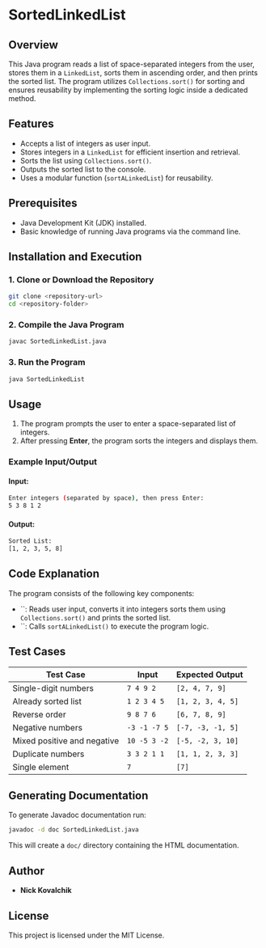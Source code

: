 # SortedLinkedList

## Overview

This Java program reads a list of space-separated integers from the user, stores them in a `LinkedList`, sorts them in ascending order, and then prints the sorted list. The program utilizes `Collections.sort()` for sorting and ensures reusability by implementing the sorting logic inside a dedicated method.

## Features

- Accepts a list of integers as user input.
- Stores integers in a `LinkedList` for efficient insertion and retrieval.
- Sorts the list using `Collections.sort()`.
- Outputs the sorted list to the console.
- Uses a modular function (`sortALinkedList`) for reusability.

## Prerequisites

- Java Development Kit (JDK) installed.
- Basic knowledge of running Java programs via the command line.

## Installation and Execution

### 1. Clone or Download the Repository

```bash
git clone <repository-url>
cd <repository-folder>
```

### 2. Compile the Java Program

```bash
javac SortedLinkedList.java
```

### 3. Run the Program

```bash
java SortedLinkedList
```

## Usage

1. The program prompts the user to enter a space-separated list of integers.
2. After pressing **Enter**, the program sorts the integers and displays them.

### Example Input/Output

#### **Input:**

```bash
Enter integers (separated by space), then press Enter:
5 3 8 1 2
```

#### **Output:**

```bash
Sorted List:
[1, 2, 3, 5, 8]
```

## Code Explanation

The program consists of the following key components:

- ``: Reads user input, converts it into integers sorts them using `Collections.sort()` and prints the sorted list.
- ``: Calls `sortALinkedList()` to execute the program logic.

## Test Cases

| Test Case                   | Input                        | Expected Output                                                   |
| --------------------------- | ---------------------------- | ----------------------------------------------------------------- |
| Single-digit numbers        | `7 4 9 2`                    | `[2, 4, 7, 9]`                                                    |
| Already sorted list         | `1 2 3 4 5`                  | `[1, 2, 3, 4, 5]`                                                 |
| Reverse order               | `9 8 7 6`                    | `[6, 7, 8, 9]`                                                    |
| Negative numbers            | `-3 -1 -7 5`                 | `[-7, -3, -1, 5]`                                                 |
| Mixed positive and negative | `10 -5 3 -2`                 | `[-5, -2, 3, 10]`                                                 |
| Duplicate numbers           | `3 3 2 1 1`                  | `[1, 1, 2, 3, 3]`                                                 |
| Single element              | `7`                          | `[7]`                                                             |
## Generating Documentation

To generate Javadoc documentation run:

```bash
javadoc -d doc SortedLinkedList.java
```

This will create a `doc/` directory containing the HTML documentation.

## Author

- **Nick Kovalchik**

## License

This project is licensed under the MIT License.

